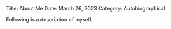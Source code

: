 Title: About Me
Date: March 26, 2023
Category: Autobiographical 

Following is a description of myself. 
